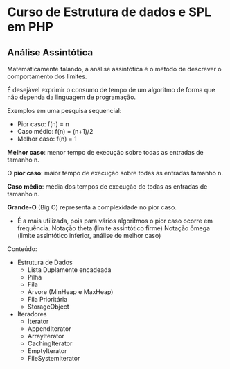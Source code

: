 # Curso de Estrutura de dados e SPL em PHP

## Análise Assintótica

Matematicamente falando, a análise assintótica é o método de descrever o comportamento dos limites.

É desejável exprimir o consumo de tempo de um algoritmo de forma que não dependa da linguagem de programação.

Exemplos em uma pesquisa sequencial:
- Pior caso: f(n) = n
- Caso médio: f(n) = (n+1)/2
- Melhor caso: f(n) = 1

**Melhor caso**: menor tempo de execução sobre todas as entradas de tamanho n.

O **pior caso**: maior tempo de execução sobre todas as entradas tamanho n.

**Caso médio**: média dos tempos de execução de todas as entradas de tamanho n.

**Grande-O** (Big O) representa a complexidade no pior caso.

- É a mais utilizada, pois para vários algoritmos o pior caso ocorre em frequência.
Notação theta (limite assintótico firme)
Notação ômega (limite assintótico inferior, análise de melhor caso)

Conteúdo:
- Estrutura de Dados
    - Lista Duplamente encadeada
    - Pilha
    - Fila
    - Árvore (MinHeap e MaxHeap)
    - Fila Prioritária
    - StorageObject
- Iteradores
    - Iterator
    - AppendIterator
    - ArrayIterator
    - CachingIterator
    - EmptyIterator
    - FileSystemIterator